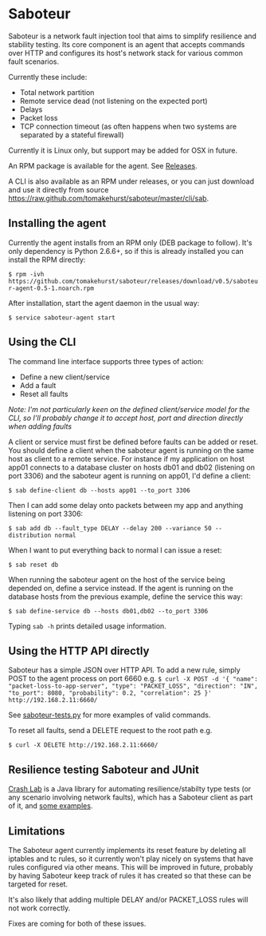 Saboteur
========

Saboteur is a network fault injection tool that aims to simplify resilience and stability testing.
Its core component is an agent that accepts commands over HTTP and configures its host's network stack
for various common fault scenarios.

Currently these include:
-   Total network partition
-   Remote service dead (not listening on the expected port)
-   Delays
-   Packet loss
-   TCP connection timeout (as often happens when two systems are separated by a stateful firewall)

Currently it is Linux only, but support may be added for OSX in future.

An RPM package is available for the agent. See [Releases](https://github.com/tomakehurst/saboteur/releases "Releases").

A CLI is also available as an RPM under releases, or you can just download and use it directly from source https://raw.github.com/tomakehurst/saboteur/master/cli/sab.

Installing the agent
--------------------
Currently the agent installs from an RPM only (DEB package to follow). It's only dependency is Python 2.6.6+, so if this is already installed you can install the RPM directly:

``
    $ rpm -ivh https://github.com/tomakehurst/saboteur/releases/download/v0.5/saboteur-agent-0.5-1.noarch.rpm
``

After installation, start the agent daemon in the usual way:

``
    $ service saboteur-agent start
``


Using the CLI
-------------
The command line interface supports three types of action:
* Define a new client/service
* Add a fault
* Reset all faults

*Note: I'm not particularly keen on the defined client/service model for the CLI, so I'll probably change it to accept
host, port and direction directly when adding faults*

A client or service must first be defined before faults can be added or reset. You should define a client when the saboteur agent is running on the same host as client to a remote service. For instance if my application on host app01 connects to a database cluster on hosts db01 and db02 (listening on port 3306) and the saboteur agent is running on app01, I'd define a client:

``
    $ sab define-client db --hosts app01 --to_port 3306
``

Then I can add some delay onto packets between my app and anything listening on port 3306:

``
    $ sab add db --fault_type DELAY --delay 200 --variance 50 --distribution normal
``

When I want to put everything back to normal I can issue a reset:

``
    $ sab reset db
``

When running the saboteur agent on the host of the service being depended on, define a service instead. If the agent is running on the database hosts from the previous example, define the service this way:

``
    $ sab define-service db --hosts db01,db02 --to_port 3306
``

Typing ``sab -h`` prints detailed usage information.

Using the HTTP API directly
---------------------------
Saboteur has a simple JSON over HTTP API. To add a new rule, simply POST to the agent process on port 6660 e.g.
``
    $ curl -X POST -d '{ "name": "packet-loss-to-app-server",
    "type": "PACKET_LOSS",
    "direction": "IN",
    "to_port": 8080,
    "probability": 0.2,
    "correlation": 25 }' http://192.168.2.11:6660/
``

See [saboteur-tests.py](https://github.com/tomakehurst/saboteur/blob/master/agent/saboteur-tests.py "saboteur-tests.py")
for more examples of valid commands.

To reset all faults, send a DELETE request to the root path e.g.

``
    $ curl -X DELETE http://192.168.2.11:6660/
``

Resilience testing Saboteur and JUnit
-------------------------------------
[Crash Lab](https://github.com/tomakehurst/crash-lab) is a Java library for automating resilience/stabilty type tests
(or any scenario involving network faults), which has a Saboteur client as part of it, and
[some examples](https://github.com/tomakehurst/crash-lab/blob/master/src/test/java/com/tomakehurst/crashlab/ExampleScenarios.java).



Limitations
-----------
The Saboteur agent currently implements its reset feature by deleting all iptables and tc rules, so it currently won't
play nicely on systems that have rules configured via other means. This will be improved in future, probably by having
Saboteur keep track of rules it has created so that these can be targeted for reset.

It's also likely that adding multiple DELAY and/or PACKET_LOSS rules will not work correctly.

Fixes are coming for both of these issues.
